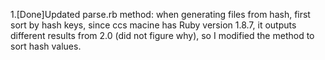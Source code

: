 1.[Done]Updated parse.rb method: when generating files from hash, first sort by hash keys, since ccs macine has Ruby version 1.8.7, it outputs different results from 2.0 (did not figure why), so I modified the method to sort hash values.